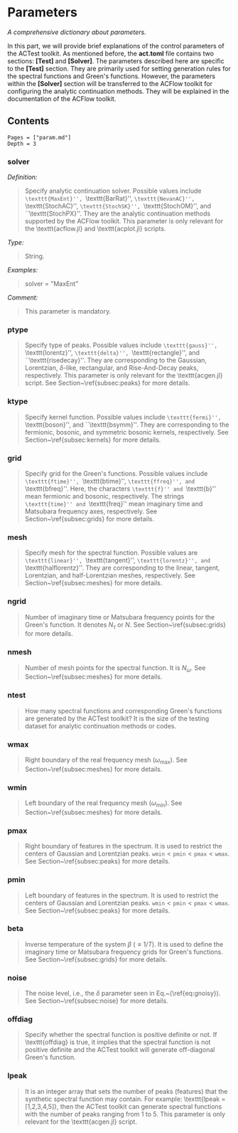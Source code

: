 # Parameters

*A comprehensive dictionary about parameters.*

In this part, we will provide brief explanations of the control parameters of the ACTest toolkit. As mentioned before, the **act.toml** file contains two sections: **[Test]** and **[Solver]**. The parameters described here are specific to the **[Test]** section. They are primarily used for setting generation rules for the spectral functions and Green's functions. However, the parameters within the **[Solver]** section will be transferred to the ACFlow toolkit for configuring the analytic continuation methods. They will be explained in the documentation of the ACFlow toolkit.

## Contents

```@contents
Pages = ["param.md"]
Depth = 3
```

### solver

*Definition:*

> Specify analytic continuation solver. Possible values include ``\texttt{MaxEnt}'', ``\texttt{BarRat}'', ``\texttt{NevanAC}'', ``\texttt{StochAC}'', ``\texttt{StochSK}'', ``\texttt{StochOM}'', and ``\texttt{StochPX}''. They are the analytic continuation methods supported by the ACFlow toolkit. This parameter is only relevant for the \texttt{acflow.jl} and \texttt{acplot.jl} scripts.

*Type:*

> String.

*Examples:*

> solver = "MaxEnt"

*Comment:*

> This parameter is mandatory.

### ptype

> Specify type of peaks. Possible values include ``\texttt{gauss}'', ``\texttt{lorentz}'', ``\texttt{delta}'', ``\texttt{rectangle}'', and ``\texttt{risedecay}''. They are corresponding to the Gaussian, Lorentzian, $\delta$-like, rectangular, and Rise-And-Decay peaks, respectively. This parameter is only relevant for the \texttt{acgen.jl} script. See Section~\ref{subsec:peaks} for more details.

### ktype

> Specify kernel function. Possible values include ``\texttt{fermi}'', ``\texttt{boson}'', and ``\texttt{bsymm}''. They are corresponding to the fermionic, bosonic, and symmetric bosonic kernels, respectively. See Section~\ref{subsec:kernels} for more details. 

### grid

> Specify grid for the Green's functions. Possible values include ``\texttt{ftime}'', ``\texttt{btime}'', ``\texttt{ffreq}'', and ``\texttt{bfreq}''. Here, the characters ``\texttt{f}'' and ``\texttt{b}'' mean fermionic and bosonic, respectively. The strings ``\texttt{time}'' and ``\texttt{freq}'' mean imaginary time and Matsubara frequency axes, respectively. See Section~\ref{subsec:grids} for more details. 

### mesh

> Specify mesh for the spectral function. Possible values are ``\texttt{linear}'', ``\texttt{tangent}'', ``\texttt{lorentz}'', and ``\texttt{halflorentz}''. They are corresponding to the linear, tangent, Lorentzian, and half-Lorentzian meshes, respectively. See Section~\ref{subsec:meshes} for more details.

### ngrid

> Number of imaginary time or Matsubara frequency points for the Green's function. It denotes $N_{\tau}$ or $N$. See Section~\ref{subsec:grids} for more details.

### nmesh

> Number of mesh points for the spectral function. It is $N_{\omega}$. See Section~\ref{subsec:meshes} for more details.

### ntest

> How many spectral functions and corresponding Green's functions are generated by the ACTest toolkit? It is the size of the testing dataset for analytic continuation methods or codes. 

### wmax

> Right boundary of the real frequency mesh ($\omega_{\text{max}}$). See Section~\ref{subsec:meshes} for more details.

### wmin

> Left boundary of the real frequency mesh ($\omega_{\text{min}}$). See Section~\ref{subsec:meshes} for more details.

### pmax

> Right boundary of features in the spectrum. It is used to restrict the centers of Gaussian and Lorentzian peaks. $\texttt{wmin} < \texttt{pmin} < \texttt{pmax} < \texttt{wmax}$. See Section~\ref{subsec:peaks} for more details. 

### pmin

> Left boundary of features in the spectrum. It is used to restrict the centers of Gaussian and Lorentzian peaks. $\texttt{wmin} < \texttt{pmin} < \texttt{pmax} < \texttt{wmax}$. See Section~\ref{subsec:peaks} for more details. 

### beta

> Inverse temperature of the system $\beta$ ($\equiv 1/T$). It is used to define the imaginary time or Matsubara frequency grids for Green's functions. See Section~\ref{subsec:grids} for more details.

### noise

> The noise level, i.e., the $\delta$ parameter seen in Eq.~(\ref{eq:gnoisy}). See Section~\ref{subsec:noise} for more details.

### offdiag

> Specify whether the spectral function is positive definite or not. If \texttt{offdiag} is true, it implies that the spectral function is not positive definite and the ACTest toolkit will generate off-diagonal Green's function.  

### lpeak

> It is an integer array that sets the number of peaks (features) that the synthetic spectral function may contain. For example: \texttt{lpeak = [1,2,3,4,5]}, then the ACTest toolkit can generate spectral functions with the number of peaks ranging from 1 to 5. This parameter is only relevant for the \texttt{acgen.jl} script.
